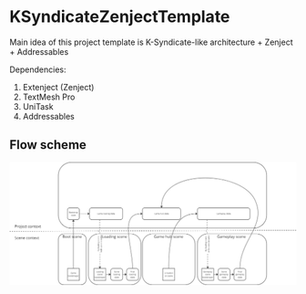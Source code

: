 # KSyndicateZenjectTemplate

Main idea of this project template is K-Syndicate-like architecture + Zenject + Addressables

Dependencies: 
  1. Extenject (Zenject)
  2. TextMesh Pro
  3. UniTask
  4. Addressables

## Flow scheme
![Scheme of flow.](/images/flow.png)
